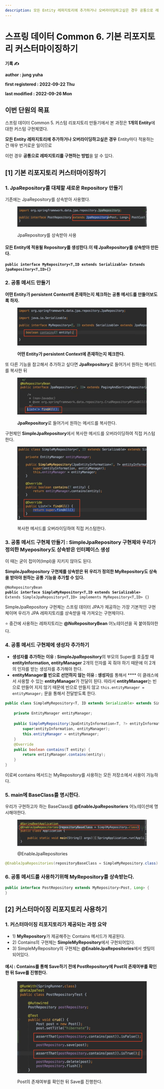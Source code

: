 ```yaml
---
description: 모든 Entity 레파지토리에 추가하거나 오버라이딩하고싶은 경우 공통으로 레파지토리를 구현하는 방법
---
```


# 스프링 데이터 Common 6.  기본 리포지토리 커스터마이징하기

**기록 ✍️**

**author : jung yuha**

**first registered : 2022-09-22 Thu**

**last modified : 2022-09-26 Mon**

## **이번 단원의 목표**

스프링 데이터 Common 5. 커스텀 리포지토리 만들기에서 본 과정은 **1개의 Entity**에 대한 커스텀 구현체였다.&#x20;

**모든 Entity 레파지토리에 추가하거나 오버라이딩하고싶은 경우** Entity마다 적용하는 건 매우 번거로운 일이므로

이런 경우 **공통으로 레파지토리를 구현하는 방법**을 알 수 있다.

## **\[1]** 기본 리포지토리 커스터마이징하기

### 1. JpaRepository를 대체할 새로운 Repository 만들기

기존에는 JpaRepository를 상속받아 사용했다.

<figure><img src="../.gitbook/assets/image (6).png" alt=""><figcaption><p> JpaRepository를 상속받아 사용</p></figcaption></figure>

#### 모든 Entity에 적용될 Repository를 생성한다.이 때 JpaRepository를 상속받아 만든다.

<pre class="language-java"><code class="lang-java"><strong>public interface MyRepository&#x3C;T,ID extends Serializable> Extends JpaRepository&#x3C;T,ID>{}</strong></code></pre>

### **2. 공통 메서드 만들기**

**어떤 Entity가 persistent Context에 존재하는지 체크하는 공통 메서드를 만들어보도록 하자.**

<figure><img src="../.gitbook/assets/image (2) (4).png" alt=""><figcaption><p> <strong>어떤 Entity가 persistent Context에 존재하는지 체크한다.</strong></p></figcaption></figure>

또 다른 기능을 참고해서 추가하고 싶다면 **JpaRepository**로 들어가서 원하는 메서드를 복사한 뒤&#x20;

<figure><img src="../.gitbook/assets/image (11).png" alt=""><figcaption><p> <strong>JpaRepository</strong>로 들어가서 원하는 메서드를 복사한다. </p></figcaption></figure>

구현체인 **SimpleJpaRepository**에서 복사한 메서드를 오버라이딩하여 직접 커스텀한다.

<figure><img src="../.gitbook/assets/image (1).png" alt=""><figcaption><p> 복사한 메서드를 오버라이딩하여 직접 커스텀한다.</p></figcaption></figure>

### **3. 공통 메서드 구현체 만들기 :** SimpleJpaRepository 구현체와 우리가 정의한 Myepository도 상속받은 인터페이스 생성

이 때는 굳이 접미어(Impl)을 지키지 않아도 된다.

**SimpleJpaRepository 구현체를 상속받은 뒤 우리가 정의한 MyRepository도 상속을 받아야 원하는 공통 기능을 추가할 수 있다.**

<pre class="language-java"><code class="lang-java">@NoRepositoryBean
<strong>public interface SimpleMyRepository&#x3C;T,ID extends Serializable>
</strong>Extends SimpleJpaRepository&#x3C;T,ID> implements MyRepository&#x3C;T,ID> {}</code></pre>

SimpleJpaRepository 구현체는 스프링 데이터 JPA가 제공하는 가장 기본적인 구현체이며 우리가 JPA 레파지토리를 상속받을 때 가져오는 구현체이다.

⭐️ 중간에 사용하는 레파지토리는 **@NoRepositoryBean** 어노테이션을 꼭 붙여줘야한다.

### **4. 공통 메서드 구현체에 생성자 추가하기**

* **생성자를 추가하는 이유 : SimpleJpaRepository**의 부모의 Super를 호출할 때 **entityInformation, entityManager** 2개의 인자를 꼭 줘야 하기 때문에 이 2개의 인자를 받는 생성자를 추가해야 한다.
* **entityManager를 빈으로 선언하지 않는 이유 : 생성자**를 통해서 **** 이 클래스에서 사용할 수 있는 **entityManager**가 전달이 된다. 따라서 **entityManager**는 빈으로 만들어 지지 않기 때문에 빈으로 만들지 않고 `this.entityManager = entityManager;` 문을 통해서 전달받도록 한다.

```java
public class SimpleMyRepository<T, ID extends Serializable> extends SimpleJpaRepository<T, ID> implements MyRepository<T, ID> {

    private EntityManager entityManager;

    public SimpleMyRepository(JpaEntityInformation<T, ?> entityInformation, EntityManager entityManager) {
        super(entityInformation, entityManager);
        this.entityManager = entityManager;
    }
    @Override
    public boolean contains(T entity) {
        return entityManager.contains(entity);
    }
}
```

이로써 contains 메서드는 MyRepository를 사용하는 모든 저장소에서 사용이 가능하다.

### 5. main에 BaseClass를 명시한다.

우리가 구현하고자 하는 BaseClass를 **@EnableJpaRepositoriers** 어노테이션에 명시해야한다.&#x20;

<figure><img src="../.gitbook/assets/image (13).png" alt=""><figcaption><p> @EnableJpaRepositories</p></figcaption></figure>

```java
@EnableJpaRepositories(repositoryBaseClass = SimpleMyRepository.class)
```

### 6. 공통 메서드를 사용하기위해 MyRepository를 상속받는다.

```java
public interface PostRepository extends MyRepository<Post, Long> {
}
```

## \[2] 커스터마이징 리포지토리 사용하기

### 1. 커스터마이징 리포지토리가 제공되는 과정 요약

* 1\) **MyRepository**가 제공해주는 Contains 메서드가 제공된다.
* 2\) Contains의 구현체는 **SimpleMyRepository**에서 구현되어있다.
* 3\) SimpleMyRepository의 구현체는 **@EnableJpaRepositories**에서 셋팅이 되어있다.

#### 예시 : Contains를 통해 Save하기 전에 PostRepository에 Post의 존재여부를 확인한 뒤 Save를 진행한다.

<figure><img src="../.gitbook/assets/image (16).png" alt=""><figcaption><p> Post의 존재여부를 확인한 뒤 Save를 진행한다.</p></figcaption></figure>
